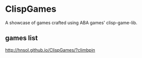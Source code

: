 # ClispGames
A showcase of games crafted using ABA games' clisp-game-lib.

## games list

http://hnsol.github.io/ClispGames/?climbpin
